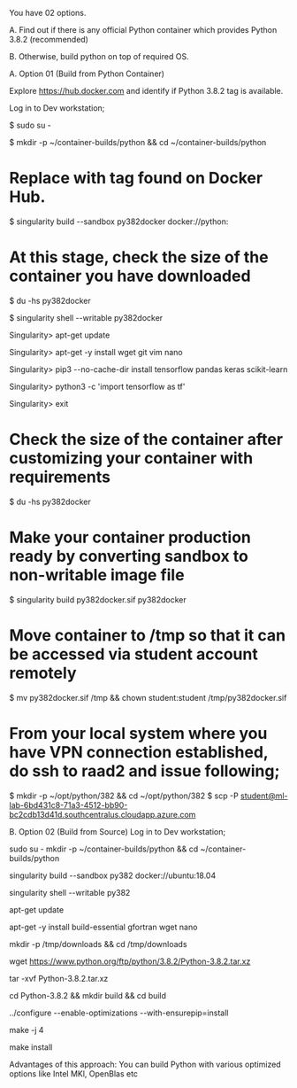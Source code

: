 You have 02 options.

A. Find out if there is any official Python container which provides Python 3.8.2 (recommended)

B. Otherwise, build python on top of required OS.

A. Option 01 (Build from Python Container)

Explore https://hub.docker.com and identify if Python 3.8.2 tag is available.


Log in to Dev workstation;

$ sudo su - 

$ mkdir -p ~/container-builds/python && cd ~/container-builds/python

# Replace <tag> with tag found on Docker Hub.
$ singularity build --sandbox py382docker docker://python:<tag>

# At this stage, check the size of the container you have downloaded

$ du -hs py382docker

$ singularity shell --writable py382docker

Singularity> apt-get update

Singularity> apt-get -y install wget git vim nano

Singularity> pip3 --no-cache-dir install tensorflow pandas keras scikit-learn

Singularity> python3 -c 'import tensorflow as tf'

Singularity> exit

# Check the size of the container after customizing your container with requirements
$ du -hs py382docker

# Make your container production ready by converting sandbox to non-writable image file
$ singularity build py382docker.sif py382docker

# Move container to /tmp so that it can be accessed via student account remotely
$ mv py382docker.sif /tmp && chown student:student /tmp/py382docker.sif

# From your local system where you have VPN connection established, do ssh to raad2 and issue following;
$ mkdir -p ~/opt/python/382 && cd ~/opt/python/382
$ scp -P <port> student@ml-lab-6bd431c8-71a3-4512-bb90-bc2cdb13d41d.southcentralus.cloudapp.azure.com





B. Option 02 (Build from Source)
Log in to Dev workstation;

sudo su - 
mkdir -p ~/container-builds/python && cd ~/container-builds/python

singularity build --sandbox py382 docker://ubuntu:18.04

singularity shell --writable py382

apt-get update

apt-get -y install build-essential gfortran wget nano

mkdir -p /tmp/downloads && cd /tmp/downloads

wget https://www.python.org/ftp/python/3.8.2/Python-3.8.2.tar.xz

tar -xvf Python-3.8.2.tar.xz

cd Python-3.8.2 && mkdir build && cd build

../configure --enable-optimizations --with-ensurepip=install

make -j 4

make install

Advantages of this approach: 
You can build Python with various optimized options like Intel MKl, OpenBlas etc
